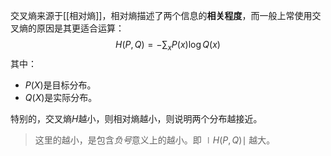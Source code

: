 交叉熵来源于[[相对熵]]，相对熵描述了两个信息的**相关程度**，而一般上常使用交叉熵的原因是其更适合运算：
$$
H(P,Q) = -\sum_x P(x) \log Q(x)
$$
其中：
- $P(X)$是目标分布。
- $Q(X)$是实际分布。

特别的，交叉熵$H$越小，则相对熵越小，则说明两个分布越接近。

> 这里的越小，是包含*负号*意义上的越小。即 $\mid H(P,Q) \mid$ 越大。

